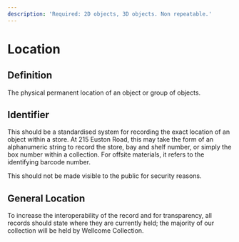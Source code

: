 ```yaml
---
description: 'Required: 2D objects, 3D objects. Non repeatable.'
---
```


# Location

## Definition 

The physical permanent location of an object or group of objects. 

## Identifier

This should be a standardised system for recording the exact location of an object within a store. At 215 Euston Road, this may take the form of an alphanumeric string to record the store, bay and shelf number, or simply the box number within a collection. For offsite materials, it refers to the identifying barcode number. 

This should not be made visible to the public for security reasons. 

## General Location

To increase the interoperability of the record and for transparency, all records should state where they are currently held; the majority of our collection will be held by Wellcome Collection. 

 






